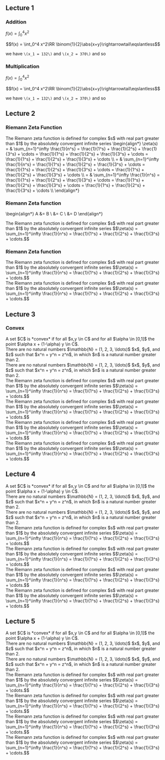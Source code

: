## Lecture 1

### Addition

$f(x) = \int_0^4 x^2$

$$f(x) = \int_0^4 x^2\RR \binom{1}{2}\abs{x+y}\rightarrowtail\eqslantless$$

we have `\(x_1 = 132\)` and `\(x_2 = 370\)` and so

### Multiplication

$f(x) = \int_0^4 x^2$

$$f(x) = \int_0^4 x^2\RR \binom{1}{2}\abs{x+y}\rightarrowtail\eqslantless$$

we have `\(x_1 = 132\)` and `\(x_2 = 370\)` and so

## Lecture 2

### Riemann Zeta Function

<div class="theorem">
    The Riemann zeta function is defined for complex $s$
    with real part greater than $1$ by the absolutely convergent infinite series
    \begin{align*}
        \zeta(s) = & \sum_{n=1}^\infty \frac{1}{n^s} = \frac{1}{1^s} + \frac{1}{2^s} + \frac{1}{3^s} + \cdots = \frac{1}{1^s} + \frac{1}{2^s} + \frac{1}{3^s} + \cdots = \frac{1}{1^s} + \frac{1}{2^s} + \frac{1}{3^s} + \cdots \\
        = & \sum_{n=1}^\infty \frac{1}{n^s} = \frac{1}{1^s} + \frac{1}{2^s} + \frac{1}{3^s} + \cdots = \frac{1}{1^s} + \frac{1}{2^s} + \frac{1}{3^s} + \cdots = \frac{1}{1^s} + \frac{1}{2^s} + \frac{1}{3^s} + \cdots \\
        = & \sum_{n=1}^\infty \frac{1}{n^s} = \frac{1}{1^s} + \frac{1}{2^s} + \frac{1}{3^s} + \cdots = \frac{1}{1^s} + \frac{1}{2^s} + \frac{1}{3^s} + \cdots = \frac{1}{1^s} + \frac{1}{2^s} + \frac{1}{3^s} + \cdots \\
    \end{align*}
</div>

### Riemann Zeta function

\begin{align*}
A &= B \\ &= C \\ &= D
\end{align*}

<div class="lemma">
    The Riemann zeta function is defined for complex $s$
    with real part greater than
    $1$ by the absolutely convergent infinite series
    $$\zeta(s) = \sum_{n=1}^\infty \frac{1}{n^s} = \frac{1}{1^s} + \frac{1}{2^s} + \frac{1}{3^s} + \cdots.$$
</div>

### Riemann Zeta function

<div class="proof">
    The Riemann zeta function is defined for complex $s$
    with real part greater than
    $1$ by the absolutely convergent infinite series
    $$\zeta(s) = \sum_{n=1}^\infty \frac{1}{n^s} = \frac{1}{1^s} + \frac{1}{2^s} + \frac{1}{3^s} + \cdots.$$
</div>
<div class="remark">
    The Riemann zeta function is defined for complex $s$
    with real part greater than
    $1$ by the absolutely convergent infinite series
    $$\zeta(s) = \sum_{n=1}^\infty \frac{1}{n^s} = \frac{1}{1^s} + \frac{1}{2^s} + \frac{1}{3^s} + \cdots.$$
</div>


## Lecture 3

### Convex

<div class="definition">
A set $C$ is *convex* if for all
$x,y \in C$ and for all
$\alpha \in [0,1]$ the point
$\alpha x + (1-\alpha) y \in C$.
</div>
<div class="theorem">
There are no natural numbers
$\mathbb{N} = (1, 2, 3, \ldots)$
$x$, $y$, and $z$ such that
$x^n + y^n = z^n$, in which $n$
is a natural number greater than 2.
</div>
<div class="proof">
There are no natural numbers
$\mathbb{N} = (1, 2, 3, \ldots)$
$x$, $y$, and $z$ such that
$x^n + y^n = z^n$, in which $n$
is a natural number greater than 2.
</div>
<div class="theorem">
    The Riemann zeta function is defined for complex $s$
    with real part greater than $1$ by the absolutely convergent infinite series
    $$\zeta(s) = \sum_{n=1}^\infty \frac{1}{n^s} = \frac{1}{1^s} + \frac{1}{2^s} + \frac{1}{3^s} + \cdots.$$
</div>
<div class="lemma">
    The Riemann zeta function is defined for complex $s$
    with real part greater than
    $1$ by the absolutely convergent infinite series
    $$\zeta(s) = \sum_{n=1}^\infty \frac{1}{n^s} = \frac{1}{1^s} + \frac{1}{2^s} + \frac{1}{3^s} + \cdots.$$
</div>
<div class="proof">
    The Riemann zeta function is defined for complex $s$
    with real part greater than
    $1$ by the absolutely convergent infinite series
    $$\zeta(s) = \sum_{n=1}^\infty \frac{1}{n^s} = \frac{1}{1^s} + \frac{1}{2^s} + \frac{1}{3^s} + \cdots.$$
</div>
<div class="remark">
    The Riemann zeta function is defined for complex $s$
    with real part greater than
    $1$ by the absolutely convergent infinite series
    $$\zeta(s) = \sum_{n=1}^\infty \frac{1}{n^s} = \frac{1}{1^s} + \frac{1}{2^s} + \frac{1}{3^s} + \cdots.$$
</div>

## Lecture 4

<div class="definition">
A set $C$ is *convex* if for all
$x,y \in C$ and for all
$\alpha \in [0,1]$ the point
$\alpha x + (1-\alpha) y \in C$.
</div>
<div class="theorem">
There are no natural numbers
$\mathbb{N} = (1, 2, 3, \ldots)$
$x$, $y$, and $z$ such that
$x^n + y^n = z^n$, in which $n$
is a natural number greater than 2.
</div>
<div class="proof">
There are no natural numbers
$\mathbb{N} = (1, 2, 3, \ldots)$
$x$, $y$, and $z$ such that
$x^n + y^n = z^n$, in which $n$
is a natural number greater than 2.
</div>
<div class="theorem">
    The Riemann zeta function is defined for complex $s$
    with real part greater than $1$ by the absolutely convergent infinite series
    $$\zeta(s) = \sum_{n=1}^\infty \frac{1}{n^s} = \frac{1}{1^s} + \frac{1}{2^s} + \frac{1}{3^s} + \cdots.$$
</div>
<div class="lemma">
    The Riemann zeta function is defined for complex $s$
    with real part greater than
    $1$ by the absolutely convergent infinite series
    $$\zeta(s) = \sum_{n=1}^\infty \frac{1}{n^s} = \frac{1}{1^s} + \frac{1}{2^s} + \frac{1}{3^s} + \cdots.$$
</div>
<div class="proof">
    The Riemann zeta function is defined for complex $s$
    with real part greater than
    $1$ by the absolutely convergent infinite series
    $$\zeta(s) = \sum_{n=1}^\infty \frac{1}{n^s} = \frac{1}{1^s} + \frac{1}{2^s} + \frac{1}{3^s} + \cdots.$$
</div>
<div class="remark">
    The Riemann zeta function is defined for complex $s$
    with real part greater than
    $1$ by the absolutely convergent infinite series
    $$\zeta(s) = \sum_{n=1}^\infty \frac{1}{n^s} = \frac{1}{1^s} + \frac{1}{2^s} + \frac{1}{3^s} + \cdots.$$
</div>

## Lecture 5

<div class="definition">
A set $C$ is *convex* if for all
$x,y \in C$ and for all
$\alpha \in [0,1]$ the point
$\alpha x + (1-\alpha) y \in C$.
</div>
<div class="theorem">
There are no natural numbers
$\mathbb{N} = (1, 2, 3, \ldots)$
$x$, $y$, and $z$ such that
$x^n + y^n = z^n$, in which $n$
is a natural number greater than 2.
</div>
<div class="proof">
There are no natural numbers
$\mathbb{N} = (1, 2, 3, \ldots)$
$x$, $y$, and $z$ such that
$x^n + y^n = z^n$, in which $n$
is a natural number greater than 2.
</div>
<div class="theorem">
    The Riemann zeta function is defined for complex $s$
    with real part greater than $1$ by the absolutely convergent infinite series
    $$\zeta(s) = \sum_{n=1}^\infty \frac{1}{n^s} = \frac{1}{1^s} + \frac{1}{2^s} + \frac{1}{3^s} + \cdots.$$
</div>
<div class="lemma">
    The Riemann zeta function is defined for complex $s$
    with real part greater than
    $1$ by the absolutely convergent infinite series
    $$\zeta(s) = \sum_{n=1}^\infty \frac{1}{n^s} = \frac{1}{1^s} + \frac{1}{2^s} + \frac{1}{3^s} + \cdots.$$
</div>
<div class="proof">
    The Riemann zeta function is defined for complex $s$
    with real part greater than
    $1$ by the absolutely convergent infinite series
    $$\zeta(s) = \sum_{n=1}^\infty \frac{1}{n^s} = \frac{1}{1^s} + \frac{1}{2^s} + \frac{1}{3^s} + \cdots.$$
</div>
<div class="remark">
    The Riemann zeta function is defined for complex $s$
    with real part greater than
    $1$ by the absolutely convergent infinite series
    $$\zeta(s) = \sum_{n=1}^\infty \frac{1}{n^s} = \frac{1}{1^s} + \frac{1}{2^s} + \frac{1}{3^s} + \cdots.$$
</div>
